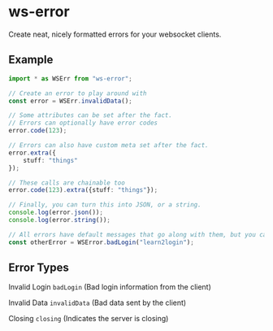 
# ws-error

Create neat, nicely formatted errors for your websocket clients.

## Example

```typescript
import * as WSErr from "ws-error";

// Create an error to play around with
const error = WSErr.invalidData();

// Some attributes can be set after the fact.
// Errors can optionally have error codes
error.code(123);

// Errors can also have custom meta set after the fact.
error.extra({
	stuff: "things"
});

// These calls are chainable too
error.code(123).extra({stuff: "things"});

// Finally, you can turn this into JSON, or a string.
console.log(error.json());
console.log(error.string());

// All errors have default messages that go along with them, but you can override these.
const otherError = WSError.badLogin("learn2login");
```

## Error Types

Invalid Login `badLogin` (Bad login information from the client)

Invalid Data  `invalidData` (Bad data sent by the client)

Closing       `closing` (Indicates the server is closing)
